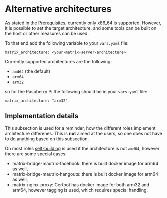 # Alternative architectures
As stated in the [Prerequisites](prerequisites.md), currently only x86_64 is supported. However, it is possible to set the target architecture, and some tools can be built on the host or other measures can be used.

To that end add the following variable to your `vars.yaml` file:
```
matrix_architecture: <your-matrix-server-architecture>
```
Currently supported architectures are the following:
- `amd64` (the default)
- `arm64`
- `arm32`

so for the Raspberry Pi the following should be in your `vars.yaml` file:
```
matrix_architecture: "arm32"
```

## Implementation details
This subsection is used for a reminder, how the different roles implement architecture differenes. This is **not** aimed at the users, so one does not have to do anything based on this subsection.

On most roles [self-building](self-building.md) is used if the architecture is not `amd64`, however there are some special cases:
- matrix-bridge-mautrix-facebook: there is built docker image for arm64 as well,
- matrix-bridge-mautrix-hangouts: there is built docker image for arm64 as well,
- matrix-nginx-proxy: Certbot has docker image for both arm32 and arm64, however tagging is used, which requires special handling.

